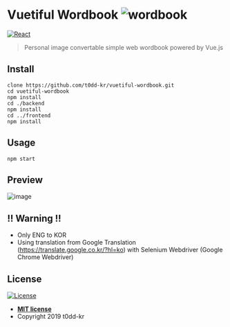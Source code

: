 # Vuetiful Wordbook ![wordbook](https://user-images.githubusercontent.com/28590190/60907803-65127700-a2b5-11e9-8c07-3115f5523a9e.png)

[![React](https://img.shields.io/badge/vue--cli-3.7.0-brightgreen.svg?logo=Vue)](https://vuejs.org/)

> Personal image convertable simple web wordbook powered by Vue.js

## Install

```
clone https://github.com/t0dd-kr/vuetiful-wordbook.git
cd vuetiful-wordbook
npm install
cd ./backend
npm install
cd ../frontend
npm install
```

## Usage

```
npm start
```

## Preview

![image](https://user-images.githubusercontent.com/28590190/60907211-f97bda00-a2b3-11e9-9f0b-50fd30ddbb21.png)


## !! Warning !!

- Only ENG to KOR
- Using translation from Google Translation (https://translate.google.co.kr/?hl=ko) with Selenium Webdriver (Google Chrome Webdriver)

## License

[![License](http://img.shields.io/:license-mit-blue.svg?style=flat-square)](http://badges.mit-license.org)

- **[MIT license](http://opensource.org/licenses/mit-license.php)**
- Copyright 2019 t0dd-kr
